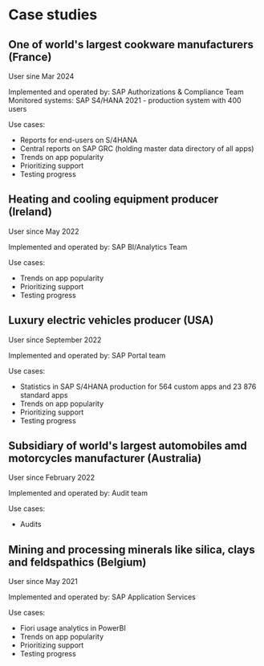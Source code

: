 # Case studies

## One of world's largest cookware manufacturers (France)

User sine Mar 2024

Implemented and operated by: SAP Authorizations & Compliance Team<br>
Monitored systems: SAP S4/HANA 2021 - production system with 400 users

Use cases: 

- Reports for end-users on S/4HANA
- Central reports on SAP GRC (holding master data directory of all apps)
- Trends on app popularity
- Prioritizing support
- Testing progress

## Heating and cooling equipment producer (Ireland)

User since May 2022

Implemented and operated by: SAP BI/Analytics Team

Use cases: 

- Trends on app popularity
- Prioritizing support
- Testing progress

## Luxury electric vehicles producer (USA)

User since September 2022

Implemented and operated by: SAP Portal team

Use cases: 

- Statistics in SAP S/4HANA production for 564 custom apps and 23 876 standard apps 
- Trends on app popularity
- Prioritizing support
- Testing progress

## Subsidiary of world's largest automobiles amd motorcycles manufacturer (Australia)

User since February 2022

Implemented and operated by: Audit team

Use cases:

- Audits

## Mining and processing minerals like silica, clays and feldspathics (Belgium)

User since May 2021

Implemented and operated by: SAP Application Services

Use cases: 

- Fiori usage analytics in PowerBI
- Trends on app popularity
- Prioritizing support
- Testing progress
